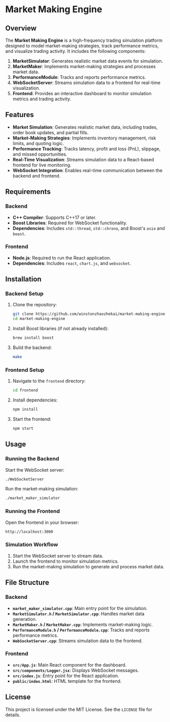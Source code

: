 # Market Making Engine

## Overview

The **Market Making Engine** is a high-frequency trading simulation platform designed to model market-making strategies, track performance metrics, and visualize trading activity. It includes the following components:

1. **MarketSimulator**: Generates realistic market data events for simulation.
2. **MarketMaker**: Implements market-making strategies and processes market data.
3. **PerformanceModule**: Tracks and reports performance metrics.
4. **WebSocketServer**: Streams simulation data to a frontend for real-time visualization.
5. **Frontend**: Provides an interactive dashboard to monitor simulation metrics and trading activity.

## Features

- **Market Simulation**: Generates realistic market data, including trades, order book updates, and partial fills.
- **Market-Making Strategies**: Implements inventory management, risk limits, and quoting logic.
- **Performance Tracking**: Tracks latency, profit and loss (PnL), slippage, and missed opportunities.
- **Real-Time Visualization**: Streams simulation data to a React-based frontend for live monitoring.
- **WebSocket Integration**: Enables real-time communication between the backend and frontend.

## Requirements

### Backend
- **C++ Compiler**: Supports C++17 or later.
- **Boost Libraries**: Required for WebSocket functionality.
- **Dependencies**: Includes `std::thread`, `std::chrono`, and Boost's `asio` and `beast`.

### Frontend
- **Node.js**: Required to run the React application.
- **Dependencies**: Includes `react`, `chart.js`, and `websocket`.

## Installation

### Backend Setup
1. Clone the repository:
   ```bash
   git clone https://github.com/winstonzhaozhekai/market-making-engine.git
   cd market-making-engine
   ```

2. Install Boost libraries (if not already installed):
   ```bash
   brew install boost
   ```

3. Build the backend:
   ```bash
   make
   ```

### Frontend Setup
1. Navigate to the `frontend` directory:
   ```bash
   cd frontend
   ```

2. Install dependencies:
   ```bash
   npm install
   ```

3. Start the frontend:
   ```bash
   npm start
   ```

## Usage

### Running the Backend
Start the WebSocket server:
```bash
./WebSocketServer
```

Run the market-making simulation:
```bash
./market_maker_simulator
```

### Running the Frontend
Open the frontend in your browser:
```bash
http://localhost:3000
```

### Simulation Workflow
1. Start the WebSocket server to stream data.
2. Launch the frontend to monitor simulation metrics.
3. Run the market-making simulation to generate and process market data.

## File Structure

### Backend
- **`market_maker_simulator.cpp`**: Main entry point for the simulation.
- **`MarketSimulator.h` / `MarketSimulator.cpp`**: Handles market data generation.
- **`MarketMaker.h` / `MarketMaker.cpp`**: Implements market-making logic.
- **`PerformanceModule.h` / `PerformanceModule.cpp`**: Tracks and reports performance metrics.
- **`WebSocketServer.cpp`**: Streams simulation data to the frontend.

### Frontend
- **`src/App.js`**: Main React component for the dashboard.
- **`src/components/Logger.jsx`**: Displays WebSocket messages.
- **`src/index.js`**: Entry point for the React application.
- **`public/index.html`**: HTML template for the frontend.

## License

This project is licensed under the MIT License. See the `LICENSE` file for details.